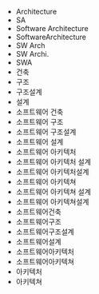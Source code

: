 ﻿- Architecture
- SA
- Software Architecture
- SoftwareArchitecture
- SW Arch
- SW Archi.
- SWA
- 건축
- 구조
- 구조설계
- 설계
- 소프트웨어 건축
- 소프트웨어 구조
- 소프트웨어 구조설계
- 소프트웨어 설계
- 소프트웨어 아키텍처
- 소프트웨어 아키텍처 설계
- 소프트웨어 아키텍처설계
- 소프트웨어 아키텍쳐
- 소프트웨어 아키텍쳐 설계
- 소프트웨어 아키텍쳐설계
- 소프트웨어건축
- 소프트웨어구조
- 소프트웨어구조설계
- 소프트웨어설계
- 소프트웨어아키텍처
- 소프트웨어아키텍쳐
- 아키텍처
- 아키텍쳐
